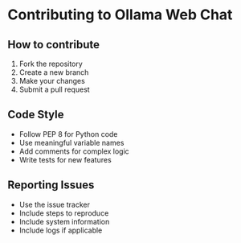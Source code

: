 # Contributing to Ollama Web Chat

## How to contribute

1. Fork the repository
2. Create a new branch
3. Make your changes
4. Submit a pull request

## Code Style

- Follow PEP 8 for Python code
- Use meaningful variable names
- Add comments for complex logic
- Write tests for new features

## Reporting Issues

- Use the issue tracker
- Include steps to reproduce
- Include system information
- Include logs if applicable 